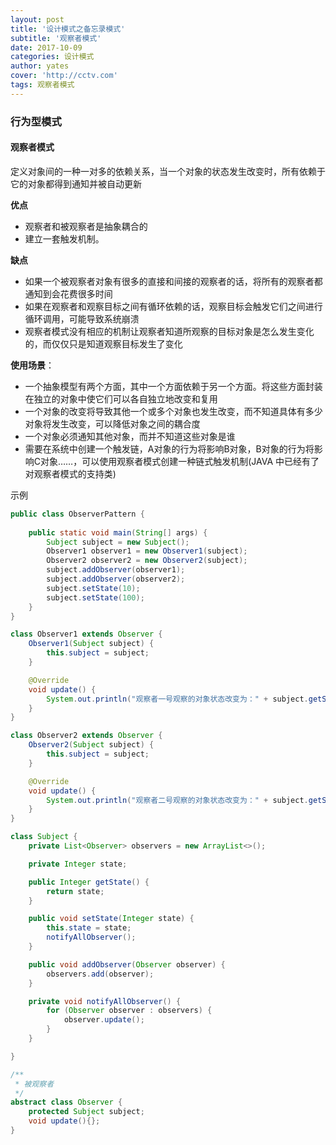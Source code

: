 ```yaml
---
layout: post
title: '设计模式之备忘录模式'
subtitle: '观察者模式'
date: 2017-10-09
categories: 设计模式
author: yates
cover: 'http://cctv.com'
tags: 观察者模式
---
```


### 行为型模式
#### 观察者模式
定义对象间的一种一对多的依赖关系，当一个对象的状态发生改变时，所有依赖于它的对象都得到通知并被自动更新

**优点** 

- 观察者和被观察者是抽象耦合的
- 建立一套触发机制。

**缺点**

- 如果一个被观察者对象有很多的直接和间接的观察者的话，将所有的观察者都通知到会花费很多时间
- 如果在观察者和观察目标之间有循环依赖的话，观察目标会触发它们之间进行循环调用，可能导致系统崩溃
- 观察者模式没有相应的机制让观察者知道所观察的目标对象是怎么发生变化的，而仅仅只是知道观察目标发生了变化

**使用场景**：  

- 一个抽象模型有两个方面，其中一个方面依赖于另一个方面。将这些方面封装在独立的对象中使它们可以各自独立地改变和复用
- 一个对象的改变将导致其他一个或多个对象也发生改变，而不知道具体有多少对象将发生改变，可以降低对象之间的耦合度
- 一个对象必须通知其他对象，而并不知道这些对象是谁
- 需要在系统中创建一个触发链，A对象的行为将影响B对象，B对象的行为将影响C对象……，可以使用观察者模式创建一种链式触发机制(JAVA 中已经有了对观察者模式的支持类)

示例
```java
public class ObserverPattern {
    
    public static void main(String[] args) {
        Subject subject = new Subject();
        Observer1 observer1 = new Observer1(subject);
        Observer2 observer2 = new Observer2(subject);
        subject.addObserver(observer1);
        subject.addObserver(observer2);
        subject.setState(10);
        subject.setState(100);
    }
}

class Observer1 extends Observer {
    Observer1(Subject subject) {
        this.subject = subject;
    }

    @Override
    void update() {
        System.out.println("观察者一号观察的对象状态改变为：" + subject.getState());
    }
}

class Observer2 extends Observer {
    Observer2(Subject subject) {
        this.subject = subject;
    }

    @Override
    void update() {
        System.out.println("观察者二号观察的对象状态改变为：" + subject.getState());
    }
}

class Subject {
    private List<Observer> observers = new ArrayList<>();

    private Integer state;

    public Integer getState() {
        return state;
    }

    public void setState(Integer state) {
        this.state = state;
        notifyAllObserver();
    }

    public void addObserver(Observer observer) {
        observers.add(observer);
    }

    private void notifyAllObserver() {
        for (Observer observer : observers) {
            observer.update();
        }
    }

}

/**
 * 被观察者
 */
abstract class Observer {
    protected Subject subject;
    void update(){};
}
```